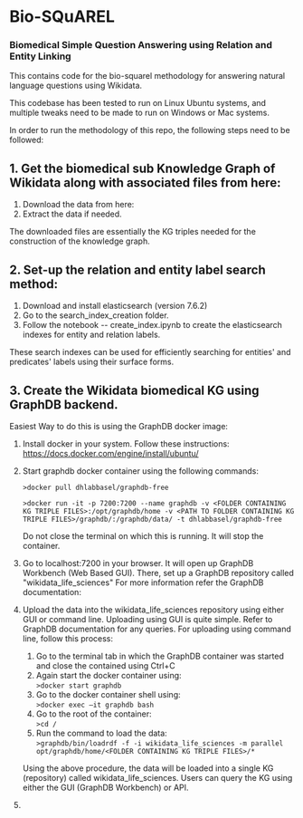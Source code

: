 # Bio-SQuAREL
### Biomedical Simple Question Answering using Relation and Entity Linking

This contains code for the bio-squarel methodology for answering natural language questions using Wikidata. 

This codebase has been tested to run on Linux Ubuntu systems, and multiple tweaks need to be made to run on Windows or Mac systems.

In order to run the methodology of this repo, the following steps need to be followed:

## 1. Get the biomedical sub Knowledge Graph of Wikidata along with associated files from here: 

1. Download the data from here:
2. Extract the data if needed. 

The downloaded files are essentially the KG triples needed for the construction of the knowledge graph.


## 2. Set-up the relation and entity label search method:
1. Download and install elasticsearch (version 7.6.2)
2. Go to the search_index_creation folder.
3. Follow the notebook -- create_index.ipynb to create the elasticsearch indexes for entity and relation labels.

These search indexes can be used for efficiently searching for entities' and predicates' labels using their surface forms. 

## 3. Create the Wikidata biomedical KG using GraphDB backend.

Easiest Way to do this is using the GraphDB docker image: 

1. Install docker in your system. Follow these instructions: https://docs.docker.com/engine/install/ubuntu/
2. Start graphdb docker container using the following commands:<br>
    
    `>docker pull dhlabbasel/graphdb-free`

    `>docker run -it -p 7200:7200 --name graphdb -v <FOLDER CONTAINING KG TRIPLE FILES>:/opt/graphdb/home -v <PATH TO FOLDER CONTAINING KG TRIPLE FILES>/graphdb/:/graphdb/data/ -t dhlabbasel/graphdb-free` 

    Do not close the terminal on which this is running. It will stop the container.

3. Go to localhost:7200 in your browser. It will open up GraphDB Workbench (Web Based GUI). There, set up a GraphDB repository called "wikidata_life_sciences"
    For more information refer the GraphDB documentation: 
4. Upload the data into the wikidata_life_sciences repository using either GUI or command line.
    Uploading using GUI is quite simple. Refer to GraphDB documentation for any queries. 
    For uploading using command line, follow this process:
    1. Go to the terminal tab in which the GraphDB container was started and close the contained using Ctrl+C
    2. Again start the docker container using:<br> 
        `>docker start graphdb`
    3. Go to the docker container shell using:<br>
        `>docker exec –it graphdb bash` 
    4. Go to the root of the container:<br>
        `>cd /`
    5. Run the command to load the data:<br>
        `>graphdb/bin/loadrdf -f -i wikidata_life_sciences -m parallel opt/graphdb/home/<FOLDER CONTAINING KG TRIPLE FILES>/*` 
    
    Using the above procedure, the data will be loaded into a single KG (repository) called wikidata_life_sciences.
    Users can query the KG using either the GUI (GraphDB Workbench) or API.

6. 

